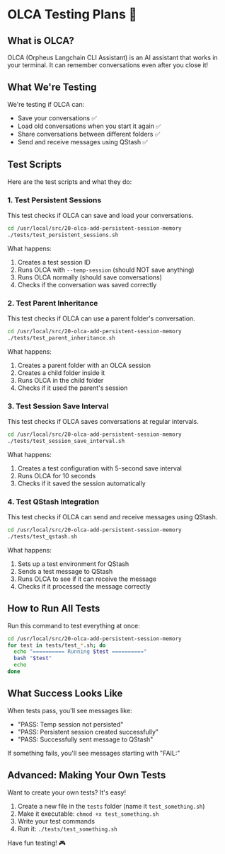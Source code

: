 # OLCA Testing Plans 🚀

## What is OLCA?

OLCA (Orpheus Langchain CLI Assistant) is an AI assistant that works in your terminal. It can remember conversations even after you close it!

## What We're Testing

We're testing if OLCA can:
- Save your conversations ✅
- Load old conversations when you start it again ✅
- Share conversations between different folders ✅
- Send and receive messages using QStash ✅

## Test Scripts

Here are the test scripts and what they do:

### 1. Test Persistent Sessions

This test checks if OLCA can save and load your conversations.

```bash
cd /usr/local/src/20-olca-add-persistent-session-memory
./tests/test_persistent_sessions.sh
```

What happens:
1. Creates a test session ID
2. Runs OLCA with `--temp-session` (should NOT save anything)
3. Runs OLCA normally (should save conversations)
4. Checks if the conversation was saved correctly

### 2. Test Parent Inheritance

This test checks if OLCA can use a parent folder's conversation.

```bash
cd /usr/local/src/20-olca-add-persistent-session-memory
./tests/test_parent_inheritance.sh
```

What happens:
1. Creates a parent folder with an OLCA session
2. Creates a child folder inside it
3. Runs OLCA in the child folder
4. Checks if it used the parent's session

### 3. Test Session Save Interval

This test checks if OLCA saves conversations at regular intervals.

```bash
cd /usr/local/src/20-olca-add-persistent-session-memory
./tests/test_session_save_interval.sh
```

What happens:
1. Creates a test configuration with 5-second save interval
2. Runs OLCA for 10 seconds
3. Checks if it saved the session automatically

### 4. Test QStash Integration

This test checks if OLCA can send and receive messages using QStash.

```bash
cd /usr/local/src/20-olca-add-persistent-session-memory
./tests/test_qstash.sh
```

What happens:
1. Sets up a test environment for QStash
2. Sends a test message to QStash
3. Runs OLCA to see if it can receive the message
4. Checks if it processed the message correctly

## How to Run All Tests

Run this command to test everything at once:

```bash
cd /usr/local/src/20-olca-add-persistent-session-memory
for test in tests/test_*.sh; do
  echo "========== Running $test =========="
  bash "$test"
  echo
done
```

## What Success Looks Like

When tests pass, you'll see messages like:
- "PASS: Temp session not persisted"
- "PASS: Persistent session created successfully"
- "PASS: Successfully sent message to QStash"

If something fails, you'll see messages starting with "FAIL:"

## Advanced: Making Your Own Tests

Want to create your own tests? It's easy!

1. Create a new file in the `tests` folder (name it `test_something.sh`)
2. Make it executable: `chmod +x test_something.sh`
3. Write your test commands
4. Run it: `./tests/test_something.sh`

Have fun testing! 🎮

